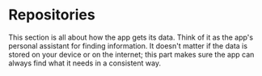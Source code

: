 # Repositories

This section is all about how the app gets its data. Think of it as the app's personal assistant for finding information. It doesn't matter if the data is stored on your device or on the internet; this part makes sure the app can always find what it needs in a consistent way.
